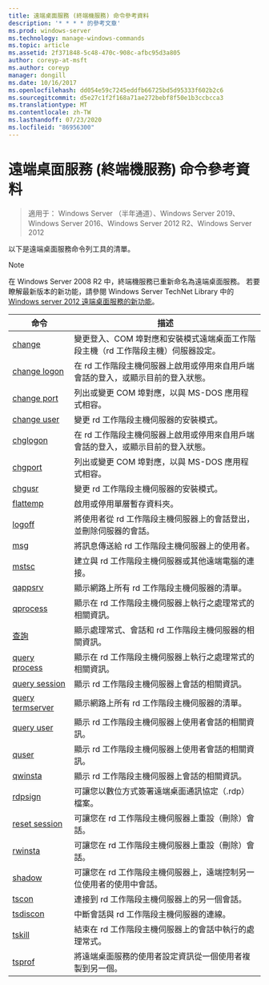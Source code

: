 ```yaml
---
title: 遠端桌面服務 (終端機服務) 命令參考資料
description: '* * * * 的參考文章'
ms.prod: windows-server
ms.technology: manage-windows-commands
ms.topic: article
ms.assetid: 2f371848-5c48-470c-908c-afbc95d3a805
author: coreyp-at-msft
ms.author: coreyp
manager: dongill
ms.date: 10/16/2017
ms.openlocfilehash: dd054e59c7245eddfb66725bd5d95333f602b2c6
ms.sourcegitcommit: d5e27c1f2f168a71ae272bebf8f50e1b3ccbcca3
ms.translationtype: MT
ms.contentlocale: zh-TW
ms.lasthandoff: 07/23/2020
ms.locfileid: "86956300"
---
```

# <a name="remote-desktop-services-terminal-services-command-reference"></a>遠端桌面服務 (終端機服務) 命令參考資料

> 適用于： Windows Server （半年通道）、Windows Server 2019、Windows Server 2016、Windows Server 2012 R2、Windows Server 2012

以下是遠端桌面服務命令列工具的清單。
> [!NOTE]
> 在 Windows Server 2008 R2 中，終端機服務已重新命名為遠端桌面服務。 若要瞭解最新版本的新功能，請參閱 Windows Server TechNet Library 中的[Windows server 2012 遠端桌面服務的新功能](/previous-versions/orphan-topics/ws.11/hh831527(v=ws.11))。
>
> |                 命令                 |                                                      描述                                                       |
> |-----------------------------------------|------------------------------------------------------------------------------------------------------------------------|
> |           [change](change.md)           | 變更登入、COM 埠對應和安裝模式遠端桌面工作階段主機（rd 工作階段主機）伺服器設定。 |
> |     [change logon](change-logon.md)     |    在 rd 工作階段主機伺服器上啟用或停用來自用戶端會話的登入，或顯示目前的登入狀態。     |
> |      [change port](change-port.md)      |                   列出或變更 COM 埠對應，以與 MS-DOS 應用程式相容。                    |
> |      [change user](change-user.md)      |                                變更 rd 工作階段主機伺服器的安裝模式。                                |
> |         [chglogon](chglogon.md)         |    在 rd 工作階段主機伺服器上啟用或停用來自用戶端會話的登入，或顯示目前的登入狀態。     |
> |          [chgport](chgport.md)          |                   列出或變更 COM 埠對應，以與 MS-DOS 應用程式相容。                    |
> |           [chgusr](chgusr.md)           |                                變更 rd 工作階段主機伺服器的安裝模式。                                |
> |         [flattemp](flattemp.md)         |                                      啟用或停用單層暫存資料夾。                                       |
> |           [logoff](logoff.md)           |          將使用者從 rd 工作階段主機伺服器上的會話登出，並刪除伺服器的會話。          |
> |              [msg](msg.md)              |                                將訊息傳送給 rd 工作階段主機伺服器上的使用者。                                 |
> |            [mstsc](mstsc.md)            |                       建立與 rd 工作階段主機伺服器或其他遠端電腦的連接。                        |
> |          [qappsrv](qappsrv.md)          |                             顯示網路上所有 rd 工作階段主機伺服器的清單。                             |
> |         [qprocess](qprocess.md)         |                  顯示在 rd 工作階段主機伺服器上執行之處理常式的相關資訊。                   |
> |            [查詢](query.md)            |                      顯示處理常式、會話和 rd 工作階段主機伺服器的相關資訊。                      |
> |    [query process](query-process.md)    |                  顯示在 rd 工作階段主機伺服器上執行之處理常式的相關資訊。                   |
> |    [query session](query-session.md)    |                           顯示 rd 工作階段主機伺服器上會話的相關資訊。                            |
> | [query termserver](query-termserver.md) |                             顯示網路上所有 rd 工作階段主機伺服器的清單。                             |
> |       [query user](query-user.md)       |                         顯示 rd 工作階段主機伺服器上使用者會話的相關資訊。                         |
> |            [quser](quser.md)            |                         顯示 rd 工作階段主機伺服器上使用者會話的相關資訊。                         |
> |          [qwinsta](qwinsta.md)          |                           顯示 rd 工作階段主機伺服器上會話的相關資訊。                            |
> |          [rdpsign](rdpsign.md)          |                          可讓您以數位方式簽署遠端桌面通訊協定（.rdp）檔案。                          |
> |    [reset session](reset-session.md)    |                         可讓您在 rd 工作階段主機伺服器上重設（刪除）會話。                          |
> |          [rwinsta](rwinsta.md)          |                         可讓您在 rd 工作階段主機伺服器上重設（刪除）會話。                          |
> |           [shadow](shadow.md)           |            可讓您在 rd 工作階段主機伺服器上，遠端控制另一位使用者的使用中會話。             |
> |            [tscon](tscon.md)            |                               連接到 rd 工作階段主機伺服器上的另一個會話。                                |
> |         [tsdiscon](tsdiscon.md)         |                                 中斷會話與 rd 工作階段主機伺服器的連線。                                  |
> |           [tskill](tskill.md)           |                           結束在 rd 工作階段主機伺服器上的會話中執行的處理常式。                            |
> |           [tsprof](tsprof.md)           |              將遠端桌面服務的使用者設定資訊從一個使用者複製到另一個。               |
